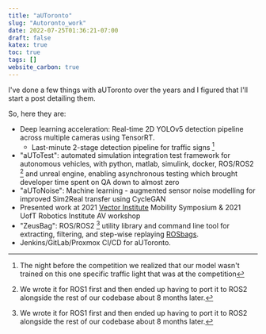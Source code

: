 ```yaml
---
title: "aUToronto"
slug: "Autoronto_work"
date: 2022-07-25T01:36:21-07:00
draft: false
katex: true
toc: true
tags: []
website_carbon: true
---
```



I've done a few things with aUToronto over the years and I figured that I'll start a post detailing them.

So, here they are:


- Deep learning acceleration: Real-time 2D YOLOv5 detection pipeline across multiple cameras using TensorRT.
  - Last-minute 2-stage detection pipeline for traffic signs [^tlight]
- "aUToTest": automated simulation integration test framework for autonomous vehicles, with python, matlab, simulink, docker, ROS/ROS2 [^rosros2] and unreal engine, enabling asynchronous testing which brought developer time spent on QA down to almost zero 
- "aUToNoise": Machine learning - augmented sensor noise modelling for improved Sim2Real transfer using CycleGAN
- Presented work at 2021 [Vector Institute](https://vectorinstitute.ai/) Mobility Symposium \& 2021 UofT Robotics Institute AV workshop
- "ZeusBag": ROS/ROS2 [^rosros2] utility library and command line tool for extracting, filtering, and step-wise replaying [ROSbags](https://wiki.ros.org/Bags).
- Jenkins/GitLab/Proxmox CI/CD for aUToronto.


[^rosros2]: We wrote it for ROS1 first and then ended up having to port it to ROS2 alongside the rest of our codebase about 8 months later.

[^tlight]: The night before the competition we realized that our model wasn't trained on this one specific traffic light that was at the competition
